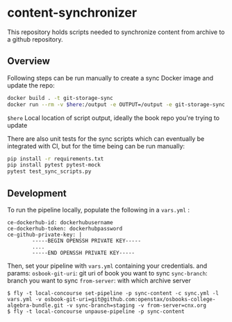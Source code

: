 # content-synchronizer
This repository holds scripts needed to synchronize content from archive to a github repository.

## Overview

Following steps can be run  manually to create a sync Docker image and update the repo:

```sh
docker build . -t git-storage-sync
docker run --rm -v $here:/output -e OUTPUT=/output -e git-storage-sync
```
`$here` Local location of script output, ideally the book repo you're trying to update

There are also unit tests for the sync scripts which can eventually be integrated with CI, but for the time being can be run manually:

```sh
pip install -r requirements.txt
pip install pytest pytest-mock
pytest test_sync_scripts.py
```
## Development

To run the pipeline locally, populate the following in a `vars.yml` :
```
ce-dockerhub-id: dockerhubusername
ce-dockerhub-token: dockerhubpassword
ce-github-private-key: |
        -----BEGIN OPENSSH PRIVATE KEY-----
        ....
        -----END OPENSSH PRIVATE KEY-----
```

Then, set your pipeline with `vars.yml` containing your credentials.
and params: 
`osbook-git-uri`: git uri of book you want to sync
`sync-branch`: branch you want to sync
`from-server`: with which archive server
```
$ fly -t local-concourse set-pipeline -p sync-content -c sync.yml -l vars.yml -v osbook-git-uri=git@github.com:openstax/osbooks-college-algebra-bundle.git -v sync-branch=staging -v from-server=cnx.org
$ fly -t local-concourse unpause-pipeline -p sync-content
```